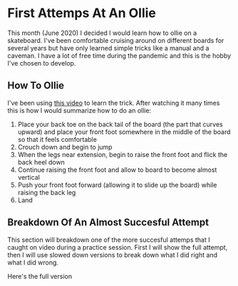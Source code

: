 # First Attemps At An Ollie

This month (June 2020) I decided I would learn how to ollie on a skateboard. I've been comfortable 
cruising around on different boards for several years but have only learned simple tricks like a manual
and a caveman. I have a lot of free time during the pandemic and this is the hobby I've chosen to 
develop.

## How To Ollie

I've been using [this video](https://www.youtube.com/watch?v=7Wd5_VC5U0I&feature=youtu.be) to learn the trick.
After watching it many times this is how I would summarize how to do an ollie:

1. Place your back toe on the back tail of the board (the part that curves upward) and place your
   front foot somewhere in the middle of the board so that it feels comfortable
2. Crouch down and begin to jump
3. When the legs near extension, begin to raise the front foot and flick the back heel down
4. Continue raising the front foot and allow to board to become almost vertical
5. Push your front foot forward (allowing it to slide up the board) while raising the back leg
6. Land

## Breakdown Of An Almost Succesful Attempt

This section will breakdown one of the more succesful attemps that I caught on video during a 
practice session. First I will show the full attempt, then I will use slowed down versions
to break down what I did right and what I did wrong.

Here's the full version
